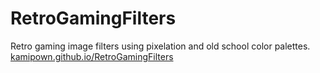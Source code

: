 # RetroGamingFilters
Retro gaming image filters using pixelation and old school color palettes.
[kamipown.github.io/RetroGamingFilters](https://kamipown.github.io/RetroGamingFilters)
